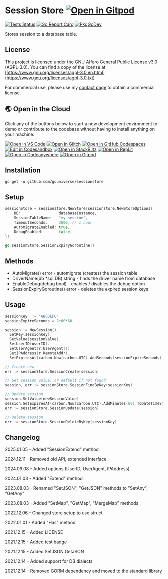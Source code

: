 # Session Store <a href="https://gitpod.io/#https://github.com/gouniverse/sessionstore" style="float:right:"><img src="https://gitpod.io/button/open-in-gitpod.svg" alt="Open in Gitpod" loading="lazy"></a>

[![Tests Status](https://github.com/gouniverse/sessionstore/actions/workflows/test.yml/badge.svg?branch=main)](https://github.com/gouniverse/sessionstore/actions/workflows/test.yml)
[![Go Report Card](https://goreportcard.com/badge/github.com/gouniverse/sessionstore)](https://goreportcard.com/report/github.com/gouniverse/sessionstore)
[![PkgGoDev](https://pkg.go.dev/badge/github.com/gouniverse/sessionstore)](https://pkg.go.dev/github.com/gouniverse/sessionstore)

Stores session to a database table.

## License

This project is licensed under the GNU Affero General Public License v3.0 (AGPL-3.0). You can find a copy of the license at [https://www.gnu.org/licenses/agpl-3.0.en.html](https://www.gnu.org/licenses/agpl-3.0.txt)

For commercial use, please use my [contact page](https://lesichkov.co.uk/contact) to obtain a commercial license.

## 🌏  Open in the Cloud 
Click any of the buttons below to start a new development environment to demo or contribute to the codebase without having to install anything on your machine:

[![Open in VS Code](https://img.shields.io/badge/Open%20in-VS%20Code-blue?logo=vscode)](https://vscode.dev/github/gouniverse/sessionstore)
[![Open in Glitch](https://img.shields.io/badge/Open%20in-Glitch-blue?logo=glitch)](https://glitch.com/edit/#!/import/github/gouniverse/sessionstore)
[![Open in GitHub Codespaces](https://img.shields.io/badge/Open%20in-Codespaces-blue?logo=codespaces)](https://codespaces.new/gouniverse/sessionstore)
[![Edit in Codesandbox](https://img.shields.io/badge/Open%20in-Codesandbox-blue?logo=codesandbox)](https://codesandbox.io/s/github/gouniverse/sessionstore)
[![Open in StackBlitz](https://img.shields.io/badge/Open%20in-StackBlitz-blue?logo=stackblitz)](https://stackblitz.com/github/gouniverse/sessionstore)
[![Open in Repl.it](https://img.shields.io/badge/Open%20in-Repl.it-blue?logo=replit)](https://replit.com/github/gouniverse/sessionstore)
[![Open in Codeanywhere](https://img.shields.io/badge/Open%20in-CodeAnywhere-blue?logo=codeanywhere)](https://app.codeanywhere.com/#https://github.com/gouniverse/sessionstore)
[![Open in Gitpod](https://img.shields.io/badge/Open%20in-GitPod-blue?logo=gitpod)](https://gitpod.io/#https://github.com/gouniverse/sessionstore)



## Installation
```
go get -u github.com/gouniverse/sessionstore
```

## Setup

```go
sessionStore = sessionstore.NewStore(sessionstore.NewStoreOptions{
	DB:                 databaseInstance,
	SessionTableName:   "my_session",
	TimeoutSeconds:     3600, // 1 hour
	AutomigrateEnabled: true,
	DebugEnabled:       false,
})

go sessionStore.SessionExpiryGoroutine()
```

## Methods

- AutoMigrate() error - automigrate (creates) the session table
- DriverName(db *sql.DB) string - finds the driver name from database
- EnableDebug(debug bool) - enables / disables the debug option
- SessionExpiryGoroutine() error - deletes the expired session keys

## Usage

```go
sessionKey  := "ABCDEFG"
sessionExpireSeconds = 2*60*60

session := NewSession().
  SetKey(sessionKey).
  SetValue(sessionValue).
  SetUserID(userID).
  SetUserAgent(r.UserAgent()).
  SetIPAddress(r.RemoteAddr).
  SetExpiresAt(carbon.Now(carbon.UTC).AddSeconds(sessionExpireSeconds).ToDateTimeString(carbon.UTC))

// Create new
err := sessionStore.SessionCreate(session)

// Get session value, or default if not found
session, err := sessionStore.SessionFindByKey(sessionKey)

// Update session
session.SetValue(newSessionValue)
session.SetExpiresAt(carbon.Now(carbon.UTC).AddMinutes(60).ToDateTimeString(carbon.UTC))
err := sessionStore.SessionUpdate(session)

// Delete session
err := sessionStore.SessionDeleteByKey(sessionKey)
```


## Changelog

2025.01.05 - Added "SessionExtend" method

2024.12.11 - Removed old API, extended interface

2024.09.08 - Added options (UserID, UserAgent, IPAddress)

2024.01.03 - Added "Extend" method

2023.08.03 - Renamed "SetJSON", "GetJSON" methods to "SetAny", "GetAny"

2023.08.03 - Added "SetMap", "GetMap", "MergeMap" methods

2022.12.06 - Changed store setup to use struct

2022.01.01 - Added "Has" method

2021.12.15 - Added LICENSE

2021.12.15 - Added test badge

2021.12.15 - Added SetJSON GetJSON

2021.12.14 - Added support for DB dialects

2021.12.14 - Removed GORM dependency and moved to the standard library

